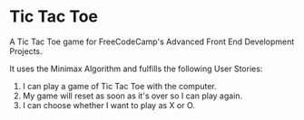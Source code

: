 # Tic Tac Toe
A Tic Tac Toe game for FreeCodeCamp's Advanced Front End Development Projects.

It uses the Minimax Algorithm and fulfills the following User Stories:

1. I can play a game of Tic Tac Toe with the computer.
2. My game will reset as soon as it's over so I can play again.
3. I can choose whether I want to play as X or O.